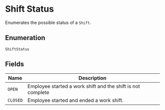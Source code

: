 <!-- Optimized: 2025-10-06 -->
<!-- RPM: 1.6.2.1.1.6.2.1_shift-status_20251006 -->
<!-- Session: E2E RPM DNA Application -->
<!-- AOM: RND (Reggie & Dro) -->
<!-- COI: TECHNOLOGY -->
<!-- RPM: HIGH -->
<!-- ACTION: BUILD -->


# Shift Status

Enumerates the possible status of a `Shift`.

## Enumeration

`ShiftStatus`

## Fields

| Name | Description |
|  --- | --- |
| `OPEN` | Employee started a work shift and the shift is not complete |
| `CLOSED` | Employee started and ended a work shift. |
